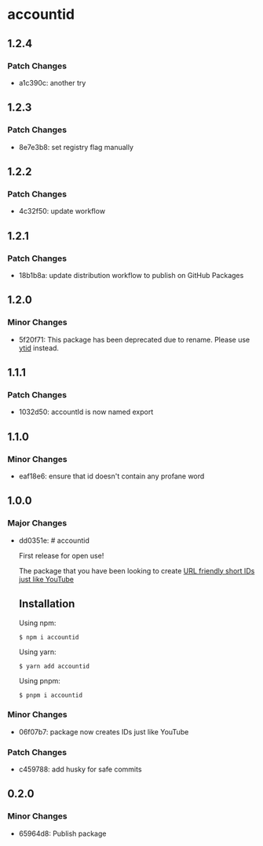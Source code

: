 # accountid

## 1.2.4

### Patch Changes

- a1c390c: another try

## 1.2.3

### Patch Changes

- 8e7e3b8: set registry flag manually

## 1.2.2

### Patch Changes

- 4c32f50: update workflow

## 1.2.1

### Patch Changes

- 18b1b8a: update distribution workflow to publish on GitHub Packages

## 1.2.0

### Minor Changes

- 5f20f71: This package has been deprecated due to rename. Please use [ytid](https://www.npmjs.com/package/ytid) instead.

## 1.1.1

### Patch Changes

- 1032d50: accountId is now named export

## 1.1.0

### Minor Changes

- eaf18e6: ensure that id doesn't contain any profane word

## 1.0.0

### Major Changes

- dd0351e: # accountid

  First release for open use!

  The package that you have been looking to create [URL friendly short IDs just like YouTube](https://www.youtube.com/watch?v=gocwRvLhDf8)

  ## Installation

  Using npm:

  ```shell
  $ npm i accountid
  ```

  Using yarn:

  ```shell
  $ yarn add accountid
  ```

  Using pnpm:

  ```shell
  $ pnpm i accountid
  ```

### Minor Changes

- 06f07b7: package now creates IDs just like YouTube

### Patch Changes

- c459788: add husky for safe commits

## 0.2.0

### Minor Changes

- 65964d8: Publish package
